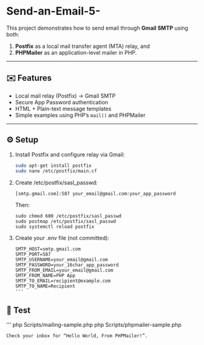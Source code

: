# Send-an-Email-5-

This project demonstrates how to send email through **Gmail SMTP** using both:
1. **Postfix** as a local mail transfer agent (MTA) relay, and  
2. **PHPMailer** as an application-level mailer in PHP.

---

## ✉️ Features
- Local mail relay (Postfix) → Gmail SMTP  
- Secure App Password authentication  
- HTML + Plain-text message templates  
- Simple examples using PHP’s `mail()` and PHPMailer  

---

## ⚙️ Setup
1. Install Postfix and configure relay via Gmail:
   ```bash
   sudo apt-get install postfix
   sudo nano /etc/postfix/main.cf
   ```

2. Create /etc/postfix/sasl_passwd:
   ```
   [smtp.gmail.com]:587 your_email@gmail.com:your_app_password
   ```
   Then:
   ```
   sudo chmod 600 /etc/postfix/sasl_passwd
   sudo postmap /etc/postfix/sasl_passwd
   sudo systemctl reload postfix
   ```

3. Create your .env file (not committed):
   ```
   SMTP_HOST=smtp.gmail.com
   SMTP_PORT=587
   SMTP_USERNAME=your_email@gmail.com
   SMTP_PASSWORD=your_16char_app_password
   SMTP_FROM_EMAIL=your_email@gmail.com
   SMTP_FROM_NAME=PHP App
   SMTP_TO_EMAIL=recipient@example.com
   SMTP_TO_NAME=Recipient
   '''

## 🧪 Test
   '''
   php Scripts/mailing-sample.php
   php Scripts/phpmailer-sample.php
   ```
Check your inbox for “Hello World, From PHPMailer!”.
